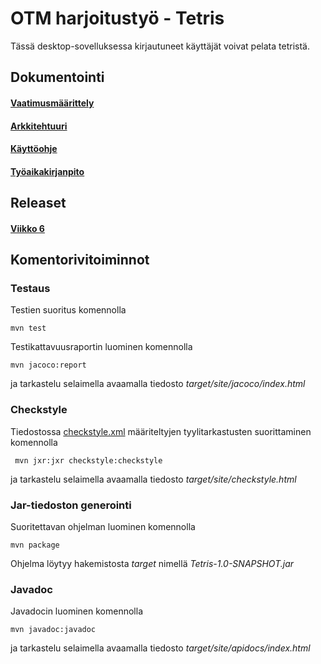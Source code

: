 # OTM harjoitustyö - Tetris
Tässä desktop-sovelluksessa kirjautuneet käyttäjät voivat pelata tetristä.
## Dokumentointi
#### [Vaatimusmäärittely](https://github.com/idaliisa/otm-harjoitustyo/blob/master/dokumentointi/vaatimusmaarittely.md)
#### [Arkkitehtuuri](https://github.com/idaliisa/otm-harjoitustyo/blob/master/dokumentointi/arkkitehtuuri.md)
#### [Käyttöohje](https://github.com/idaliisa/otm-harjoitustyo/blob/master/dokumentointi/kayttoohje.md)
#### [Työaikakirjanpito](https://github.com/idaliisa/otm-harjoitustyo/blob/master/dokumentointi/tyoaikakirjanpito.md)
## Releaset
#### [Viikko 6](https://github.com/idaliisa/otm-harjoitustyo/releases)
## Komentorivitoiminnot
### Testaus
Testien suoritus komennolla 
```
mvn test
````
Testikattavuusraportin luominen komennolla
```
mvn jacoco:report
````
ja tarkastelu selaimella avaamalla tiedosto _target/site/jacoco/index.html_
### Checkstyle
Tiedostossa [checkstyle.xml](https://github.com/idaliisa/otm-harjoitustyo/blob/master/Tetris/checkstyle.xml) määriteltyjen tyylitarkastusten suorittaminen komennolla
```
 mvn jxr:jxr checkstyle:checkstyle
```
ja tarkastelu selaimella avaamalla tiedosto  _target/site/checkstyle.html_
### Jar-tiedoston generointi
Suoritettavan ohjelman luominen komennolla
```
mvn package
````
Ohjelma löytyy hakemistosta _target_ nimellä _Tetris-1.0-SNAPSHOT.jar_
### Javadoc
Javadocin luominen komennolla
```
mvn javadoc:javadoc
````
ja tarkastelu selaimella avaamalla tiedosto _target/site/apidocs/index.html_
